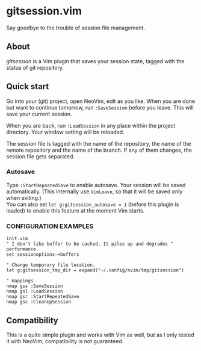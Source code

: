 gitsession.vim
==============
Say goodbye to the trouble of session file management.

## About
*gitsession* is a Vim plugin that saves your session state, tagged with the status of git repository.  

## Quick start
Go into your (git) project, open NeoVim, edit as you like. When you are done but want to continue tomorrow, run `:SaveSession` before you leave. This will save your current session.  

When you are back, run `:LoadSession` in any place within the project directory. Your window setting will be reloaded.  

The session file is tagged with the name of the repository, the name of the remote repository and the name of the branch. If any of them changes, the session file gets separated.  

### Autosave
Type `:StartRepeatedSave` to enable autosave. Your session will be saved automatically. (This internally use `VimLeave`, so that it will be saved only when exiting.)  
You can also set `let g:gitsession_autosave = 1` (before this plugin is loaded) to enable this feature at the moment Vim starts.  

### CONFIGURATION EXAMPLES

```
init.vim
" I don't like buffer to be cached. It piles up and degrades " performance.  
set sessionoptions-=buffers  

" Change temporary file location.  
let g:gitsession_tmp_dir = expand("~/.config/nvim/tmp/gitsession")  

" mappings  
nmap gss :SaveSession  
nmap gsl :LoadSession  
nmap gsr :StartRepeatedSave  
nmap gsc :CleanUpSession  
```

## Compatibility
This is a quite simple plugin and works with Vim as well, but as I only tested it with NeoVim, compatibility is not guaranteed.
